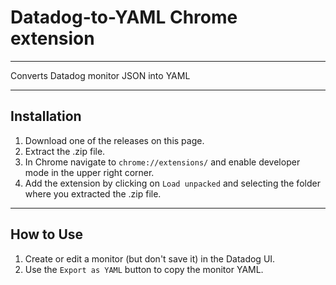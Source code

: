# Datadog-to-YAML Chrome extension
---
Converts Datadog monitor JSON into YAML

---
## Installation
1. Download one of the releases on this page.
2. Extract the .zip file.
3. In Chrome navigate to `chrome://extensions/` and enable developer mode in the upper right corner.
4. Add the extension by clicking on `Load unpacked` and selecting the folder where you extracted the .zip file.

---
## How to Use
1. Create or edit a monitor (but don't save it) in the Datadog UI.
2. Use the `Export as YAML` button to copy the monitor YAML.